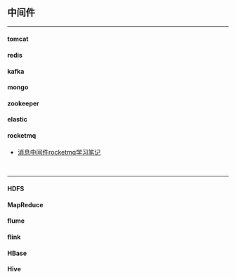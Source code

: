## 中间件

***

#### tomcat

#### redis

#### kafka

#### mongo

#### zookeeper

#### elastic

#### rocketmq
- [消息中间件rocketmq学习笔记](/docs/middleware/消息中间件rocketmq学习笔记.md)
<br>

***

#### HDFS

#### MapReduce

#### flume

#### flink

#### HBase

#### Hive

